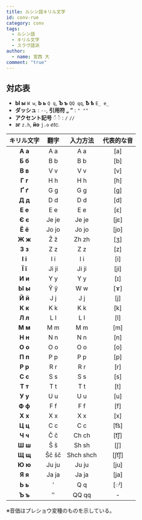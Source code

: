 ```yaml
---
title: ルシン語キリル文字
id: conv-rue
category: conv
tags:
  - ルシン語
  - キリル文字
  - スラヴ語派
author:
  - name: 宮西 大
comment: "true"
---
```


<HLConverter src="/conv/rue.tsv" />

## 対応表

- **Ы ы** `W w`, **Ь ь** `Q q`, **Ъ ъ** `QQ qq`, **Ѣ ѣ** `E_ e_`
- **ダッシュ** : `--`, **引用符 „ ”** : `" ""`
- **アクセント記号 ◌́ ◌̀** : `/` `//`
- **зг** `z.h`, **йо** `j.o` *etc.*

|キリル文字|翻字|入力方法|代⁠表⁠的⁠な⁠音|
|:---:|:---:|:---:|:---:|
|**А а**|A a|A a|[a]|
|**Б б**|B b|B b|[b]|
|**В в**|V v|V v|[v]|
|**Г г**|H h|H h|[h]|
|**Ґ ґ**|G g|G g|[g]|
|**Д д**|D d|D d|[d]|
|**Е е**|E e|E e|[ɛ]|
|**Є є**|Je je|Je je|[jɛ]|
|**Ё ё**|Jo jo|Jo jo|[jo]|
|**Ж ж**|Ž ž|Zh zh|[ʒ]|
|**З з**|Z z|Z z|[z]|
|**І і**|I i|I i|[i]|
|**Ї ї**|Ji ji|Ji ji|[ji]|
|**И и**|Y y|Y y|[ɪ]|
|**Ы ы**|Ŷ ŷ|W w|[ɤ]|
|**Й й**|J j|J j|[j]|
|**К к**|K k|K k|[k]|
|**Л л**|L l|L l|[l]|
|**М м**|M m|M m|[m]|
|**Н н**|N n|N n|[n]|
|**О о**|O o|O o|[o]|
|**П п**|P p|P p|[p]|
|**Р р**|R r|R r|[r]|
|**С с**|S s|S s|[s]|
|**Т т**|T t|T t|[t]|
|**У у**|U u|U u|[u]|
|**Ф ф**|F f|F f|[f]|
|**Х х**|X x|X x|[x]|
|**Ц ц**|C c|C c|[t͡s]|
|**Ч ч**|Č č|Ch ch|[t͡ʃ]|
|**Ш ш**|Š š|Sh sh|[ʃ]|
|**Щ щ**|Šč šč|Shch shch|[ʃt͡ʃ]|
|**Ю ю**|Ju ju|Ju ju|[ju]|
|**Я я**|Ja ja|Ja ja|[ja]|
|**Ь ь**|ʹ|Q q|[◌ʲ]|
|**Ъ ъ**|ʺ|QQ qq|-|

※音価はプレショウ変種のものを示している。
